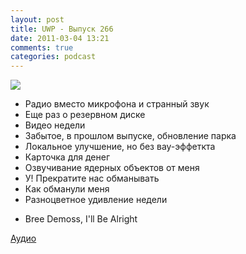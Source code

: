 ```yaml
---
layout: post
title: UWP - Выпуск 266
date: 2011-03-04 13:21
comments: true
categories: podcast
---
```

![](https://podcast.umputun.com/images/uwp/uwp266.png)

- Радио вместо микрофона и странный звук
- Еще раз о резервном диске
- Видео недели
- Забытое, в прошлом выпуске, обновление парка
- Локальное улучшение, но без вау-эффеткта
- Карточка для денег
- Озвучивание ядерных объектов от меня
- У! Прекратите нас обманывать
- Как обманули меня
- Разноцветное удивление недели


* Bree Demoss, I'll Be Alright

[Аудио](http://archive.rucast.net/uwp/media/ump_podcast266.mp3)


<audio src="http://archive.rucast.net/uwp/media/ump_podcast266.mp3" preload="none">
